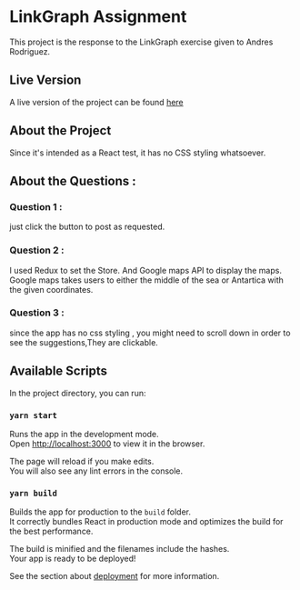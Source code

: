 # LinkGraph Assignment

This project is the response to the LinkGraph exercise given to Andres Rodriguez.

## Live Version

  A live version of the project can be found [here](https://linkgraph-test.netlify.app/)

## About the Project

  Since it's intended as a React test, it has no CSS styling whatsoever.

## About the Questions : 

### Question 1 : 

  just click the button to post as requested. 


### Question 2 : 

  I used Redux to set the Store. And Google maps API to display the maps.
  Google maps takes users to either the middle of the sea or Antartica with the given coordinates.

### Question 3 : 

  since the app has no css styling , you might need to scroll down in order to see the suggestions,They are clickable.



## Available Scripts

In the project directory, you can run:

### `yarn start`

Runs the app in the development mode.\
Open [http://localhost:3000](http://localhost:3000) to view it in the browser.

The page will reload if you make edits.\
You will also see any lint errors in the console.

### `yarn build`

Builds the app for production to the `build` folder.\
It correctly bundles React in production mode and optimizes the build for the best performance.

The build is minified and the filenames include the hashes.\
Your app is ready to be deployed!

See the section about [deployment](https://facebook.github.io/create-react-app/docs/deployment) for more information.

